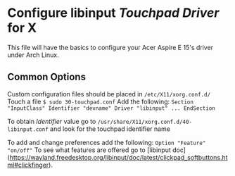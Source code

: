 # Configure libinput _Touchpad Driver_ for X
This file will have the basics to configure your Acer Aspire E 15's driver under Arch Linux.

## Common Options
Custom configuration files should be placed in `/etc/X11/xorg.conf.d/`
Touch a file `$ sudo 30-touchpad.conf`
Add the following:
`Section "InputClass"
    Identifier "devname"
    Driver "libinput"
    ...
EndSection`

To obtain _Identifier_ value go to `/usr/share/X11/xorg.conf.d/40-libinput.conf` and look for the touchpad identifier name

To add and change preferences add the following:
	`Option "Feature" "on/off"`
To see what features are offered go to [libinput doc] (https://wayland.freedesktop.org/libinput/doc/latest/clickpad_softbuttons.html#clickfinger).


